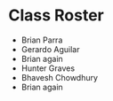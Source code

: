 # Class Roster
- Brian Parra
- Gerardo Aguilar
- Brian again
- Hunter Graves
- Bhavesh Chowdhury
- Brian again
